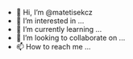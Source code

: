 - 👋 Hi, I’m @matetisekcz
- 👀 I’m interested in ...
- 🌱 I’m currently learning ...
- 💞️ I’m looking to collaborate on ...
- 📫 How to reach me ...

<!---
matetisekcz/matetisekcz is a ✨ special ✨ repository because its `README.md` (this file) appears on your GitHub profile.
You can click the Preview link to take a look at your changes.
--->
